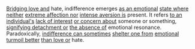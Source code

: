 
[Bridging love and](2/1/2/1/1/.Love) hate, indifference emerges [as an emotional](2/1/3/2/3/.Emotion) [state where neither](3/1/3/3/1/2/2/2/.State) [extreme affection nor](2/1/2/1/_Affection-Aversion) [intense aversion is](2/1/2/1/1/_Attraction-Aversion) present. It refers [to an individual's](3/1/3/3/3/2/2/_Individual-Society) [lack of interest](2/1/2/1/1/3/.Apathy) [or concern about](2/1/2/3/2/3/.Cautiousness) someone or something, [signifying detachment or](2/1/2/1/3/_Engagement-Disengagement) [the absence of](3/3/1/3/1/_Evidence-Absence) emotional resonance. Paradoxically, [indifference can sometimes](2/1/2/1/3/.Indifference) [shelter one from](2/1/1/3/2/2/.Shelter) [emotional turmoil better](2/1/3/2/3/.Emotion) [than love or](2/1/2/1/1/.Love) hate.

